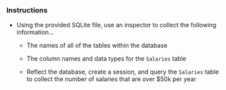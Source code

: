 ### Instructions

* Using the provided SQLite file, use an inspector to collect the following information...

    * The names of all of the tables within the database

    * The column names and data types for the `Salaries` table

    * Reflect the database, create a session, and query the `Salaries` table to collect the number of salaries that are over $50k per year